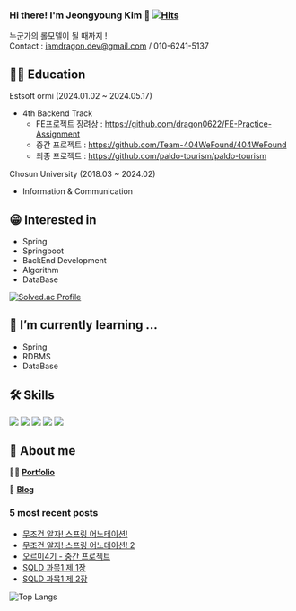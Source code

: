 ### Hi there! I'm Jeongyoung Kim 👋 [![Hits](https://hits.seeyoufarm.com/api/count/incr/badge.svg?url=https%3A%2F%2Fgithub.com%2Fdragon0622&count_bg=%237FB8FF&title_bg=%23555555&icon=&icon_color=%23E7E7E7&title=hits&edge_flat=false)](https://hits.seeyoufarm.com)
누군가의 롤모델이 될 때까지 ! </br>
Contact : iamdragon.dev@gmail.com / 010-6241-5137

## 👨‍🎓 Education
Estsoft ormi (2024.01.02 ~ 2024.05.17)
  - 4th Backend Track
    - FE프로젝트 장려상 : https://github.com/dragon0622/FE-Practice-Assignment
    - 중간 프로젝트 : https://github.com/Team-404WeFound/404WeFound
    - 최종 프로젝트 : https://github.com/paldo-tourism/paldo-tourism
    
Chosun University (2018.03 ~ 2024.02)
  - Information & Communication
 
## 😁 Interested in
- Spring
- Springboot
- BackEnd Development
- Algorithm
- DataBase
  
[![Solved.ac Profile](http://mazassumnida.wtf/api/v2/generate_badge?boj=milk5137)](https://solved.ac/milk5137/)


## 🌱 I’m currently learning ...
- Spring
- RDBMS
- DataBase

## 🛠️ Skills
<div> 

  <img src="https://img.shields.io/badge/java-007396?style=flat-square&logo=java&logoColor=white"/>
  <img src="https://img.shields.io/badge/Spring-6DB33F?style=flat-square&logo=Spring&logoColor=white"/>
  <img src="https://img.shields.io/badge/SpringBoot-6DB33F?style=flat-square&logo=Springboot&logoColor=white"/>

  <img src="https://img.shields.io/badge/HTML5-E34F26?style=flat-square&logo=html5&logoColor=white"/>
  <img src="https://img.shields.io/badge/CSS3-1572B6?style=flat-square&logo=css3&logoColor=white"/>

</div>

## 🐉 About me
🙋‍♂️ [**Portfolio**](https://github.com/dragon0622/dragon0622)

💾 [**Blog**](https://velog.io/@iamdragon/posts)
### 5 most recent posts
- [무조건 알자! 스프링 어노테이션!](https://velog.io/@iamdragon/%EB%AC%B4%EC%A1%B0%EA%B1%B4-%EC%95%8C%EC%9E%90-%EC%8A%A4%ED%94%84%EB%A7%81-%EC%96%B4%EB%85%B8%ED%85%8C%EC%9D%B4%EC%85%98)
- [무조건 알자! 스프링 어노테이션! 2](https://velog.io/@iamdragon/%EB%AC%B4%EC%A1%B0%EA%B1%B4-%EC%95%8C%EC%9E%90-%EC%8A%A4%ED%94%84%EB%A7%81-%EC%96%B4%EB%85%B8%ED%85%8C%EC%9D%B4%EC%85%98-2)
- [오르미4기 - 중간 프로젝트](https://velog.io/@iamdragon/%EC%98%A4%EB%A5%B4%EB%AF%B8-4%EA%B8%B0-%EC%A4%91%EA%B0%84-%ED%94%84%EB%A1%9C%EC%A0%9D%ED%8A%B8)
- [SQLD 과목1 제 1장](https://velog.io/@iamdragon/SQLD-%EA%B3%BC%EB%AA%A91)
- [SQLD 과목1 제 2장](https://velog.io/@iamdragon/SQLD-%EA%B3%BC%EB%AA%A91-4y8u2ea8)

![Top Langs](https://github-readme-stats.vercel.app/api/top-langs/?username=dragon0622&theme=dark)


<!--[Jeongyoung's GitHub stats](https://github-readme-stats.vercel.app/api?username=dragon0622&show_icons=true&theme=dark)-->

